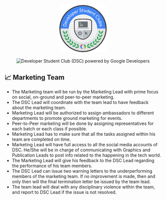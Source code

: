 <!-- Developer Student Club  (DSC) logo -->
<div align="center">
<img src="../assets/logo.png" alt="Developer Student Club logo" width="30%">
<br>
<br>
<img src="https://dzwonsemrish7.cloudfront.net/items/3n3N3Z35091y3k131M0X/Image%202019-08-13%20at%203.44.24%20PM.png?v=a160c865" alt="Developer Student Club (DSC) powered by Google Developers">
</div>

<h2>📈 Marketing Team</h2>

- The Marketing team will be run by the Marketing Lead with prime focus on social, on-ground and peer-to-peer marketing.
- The DSC Lead will coordinate with the team lead to have feedback about the marketing team.
- Marketing Lead will be authorized to assign ambassadors to different departments to promote ground marketing for events.
- Peer-to-Peer marketing will be done by assigning representatives for each batch or each class if possible.
- Marketing Lead has to make sure that all the tasks assigned within his team are completed on time.
- Marketing Lead will have full access to all the social media accounts of DSC. He/She will be in charge of communicating with Graphics and Publication Leads to post info related to the happening in the tech world.
- The Marketing Lead will give his feedback to the DSC Lead regarding the performance of his team members.
- The DSC Lead can issue two warning letters to the underperforming members of the marketing team. If no improvement is made, then and only then will the final termination letter be issued by the team lead.
- The team lead will deal with any disciplinary violence within the team, and report to DSC Lead if the issue is not resolved.
